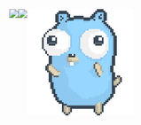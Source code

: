 <span>
  <img align="left" src="https://github-readme-stats.vercel.app/api?username=peczenyj&count_private=true&show_icons=true&theme=radical"/>
</span>

<span>
  <img align="left" src="https://github-readme-stats.vercel.app/api/top-langs/?username=peczenyj&theme=radical" />
</span>

<span>
  <img src="https://github.com/peczenyj/peczenyj/blob/main/gopher.gif" />
</span>
